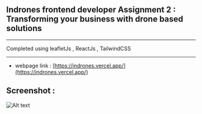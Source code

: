 ## <b>Indrones frontend developer Assignment 2</b> : Transforming your business with drone based solutions

<hr/>

Completed using leafletJs , ReactJs , TailwindCSS

<hr/>

- webpage link : [https://indrones.vercel.app/](https://indrones.vercel.app/)

## Screenshot :

<img
  src="https://raw.githubusercontent.com/onlyanand10/indronesAssignment2/public/indronesAssignment2.png"
  alt="Alt text"
  title="Optional title"
  style="display: inline-block; margin: 0 auto; max-width: 300px">
